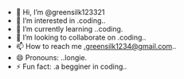 - 👋 Hi, I’m @greensilk123321
- 👀 I’m interested in .coding..
- 🌱 I’m currently learning ..coding.
- 💞️ I’m looking to collaborate on .coding..
- 📫 How to reach me .greensilk1234@gmail.com..
- 😄 Pronouns: ..longie.
- ⚡ Fun fact: .a begginer in coding..

<!---
greensilk123321/greensilk123321 is a ✨ special ✨ repository because its `README.md` (this file) appears on your GitHub profile.
You can click the Preview link to take a look at your changes.
--->
